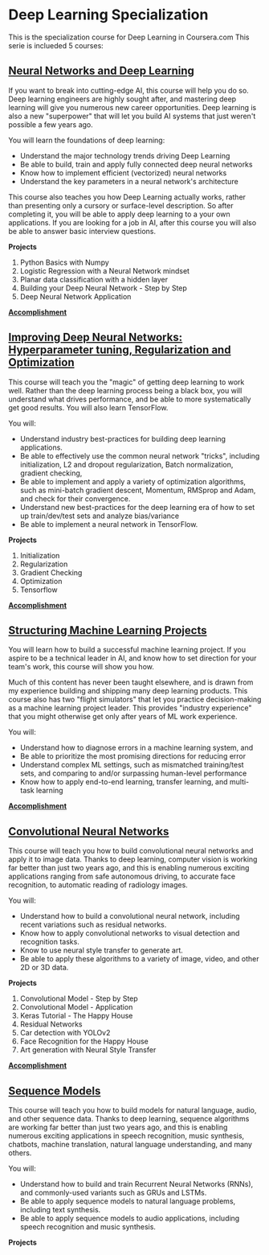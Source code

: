 # Deep Learning Specialization
This is the specialization course for Deep Learning in Coursera.com
This serie is inclueded 5 courses:

## [**Neural Networks and Deep Learning**](https://www.coursera.org/learn/neural-networks-deep-learning)

If you want to break into cutting-edge AI, this course will help you do so. Deep learning engineers are highly sought after, and mastering deep learning will give you numerous new career opportunities. Deep learning is also a new "superpower" that will let you build AI systems that just weren't possible a few years ago.

You will learn the foundations of deep learning:
- Understand the major technology trends driving Deep Learning
- Be able to build, train and apply fully connected deep neural networks 
- Know how to implement efficient (vectorized) neural networks 
- Understand the key parameters in a neural network's architecture

This course also teaches you how Deep Learning actually works, rather than presenting only a cursory or surface-level description. So after completing it, you will be able to apply deep learning to a your own applications. If you are looking for a job in AI, after this course you will also be able to answer basic interview questions.

**Projects** 
1. Python Basics with Numpy
2. Logistic Regression with a Neural Network mindset
3. Planar data classification with a hidden layer
4. Building your Deep Neural Network - Step by Step
5. Deep Neural Network Application

[**Accomplishment**](https://www.coursera.org/account/accomplishments/certificate/TAAU4VCUWUKT)

## [**Improving Deep Neural Networks: Hyperparameter tuning, Regularization and Optimization**](https://www.coursera.org/learn/deep-neural-network)

This course will teach you the "magic" of getting deep learning to work well. Rather than the deep learning process being a black box, you will understand what drives performance, and be able to more systematically get good results. You will also learn TensorFlow. 

You will: 
- Understand industry best-practices for building deep learning applications. 
- Be able to effectively use the common neural network "tricks", including initialization, L2 and dropout regularization, Batch normalization, gradient checking, 
- Be able to implement and apply a variety of optimization algorithms, such as mini-batch gradient descent, Momentum, RMSprop and Adam, and check for their convergence. 
- Understand new best-practices for the deep learning era of how to set up train/dev/test sets and analyze bias/variance
- Be able to implement a neural network in TensorFlow.

**Projects**
1. Initialization
2. Regularization
3. Gradient Checking
4. Optimization
5. Tensorflow

[**Accomplishment**](https://www.coursera.org/account/accomplishments/certificate/AYA5MVY2KBM5)

## [**Structuring Machine Learning Projects**](https://www.coursera.org/learn/machine-learning-projects)

You will learn how to build a successful machine learning project. If you aspire to be a technical leader in AI, and know how to set direction for your team's work, this course will show you how.
 
Much of this content has never been taught elsewhere, and is drawn from my experience building and shipping many deep learning products. This course also has two "flight simulators" that let you practice decision-making as a machine learning project leader. This provides "industry experience" that you might otherwise get only after years of ML work experience.

You will: 
- Understand how to diagnose errors in a machine learning system, and 
- Be able to prioritize the most promising directions for reducing error
- Understand complex ML settings, such as mismatched training/test sets, and comparing to and/or surpassing human-level performance
- Know how to apply end-to-end learning, transfer learning, and multi-task learning

[**Accomplishment**](https://www.coursera.org/account/accomplishments/verify/C6XCBBR2N53Y)

## [**Convolutional Neural Networks**](https://www.coursera.org/learn/convolutional-neural-networks/home/info)

This course will teach you how to build convolutional neural networks and apply it to image data. Thanks to deep learning, computer vision is working far better than just two years ago, and this is enabling numerous exciting applications ranging from safe autonomous driving, to accurate face recognition, to automatic reading of radiology images. 

You will:
- Understand how to build a convolutional neural network, including recent variations such as residual networks.
- Know how to apply convolutional networks to visual detection and recognition tasks.
- Know to use neural style transfer to generate art.
- Be able to apply these algorithms to a variety of image, video, and other 2D or 3D data.

**Projects**
1. Convolutional Model - Step by Step
2. Convolutional Model - Application
3. Keras Tutorial - The Happy House
4. Residual Networks
5. Car detection with YOLOv2
6. Face Recognition for the Happy House
7. Art generation with Neural Style Transfer

[**Accomplishment**](https://www.coursera.org/account/accomplishments/certificate/JJ97BCZ4UHNB)

## [**Sequence Models**](https://www.coursera.org/learn/nlp-sequence-models)

This course will teach you how to build models for natural language, audio, and other sequence data. Thanks to deep learning, sequence algorithms are working far better than just two years ago, and this is enabling numerous exciting applications in speech recognition, music synthesis, chatbots, machine translation, natural language understanding, and many others. 

You will:
- Understand how to build and train Recurrent Neural Networks (RNNs), and commonly-used variants such as GRUs and LSTMs.
- Be able to apply sequence models to natural language problems, including text synthesis. 
- Be able to apply sequence models to audio applications, including speech recognition and music synthesis.

**Projects**
